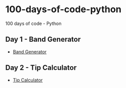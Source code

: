 # 100-days-of-code-python
100 days of code - Python

## Day 1 - Band Generator
- [Band Generator](day_001)

## Day 2 - Tip Calculator
- [Tip Calculator](day_002)